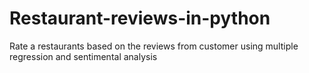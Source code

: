 # Restaurant-reviews-in-python
Rate a restaurants based on the reviews from customer using multiple regression and sentimental analysis
